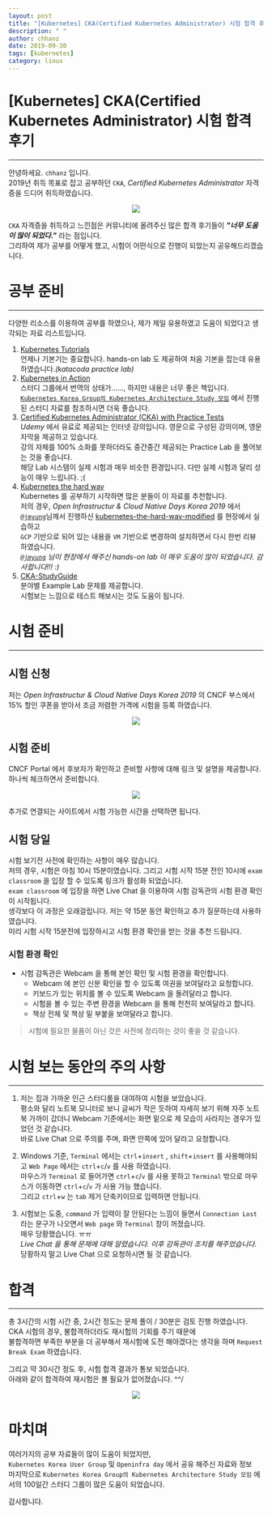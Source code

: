 ```yaml
---
layout: post
title: "[Kubernetes] CKA(Certified Kubernetes Administrator) 시험 합격 후기"
description: " "
author: chhanz
date: 2019-09-30
tags: [kubernetes]
category: linux
---
```


# [Kubernetes] CKA(Certified Kubernetes Administrator) 시험 합격 후기
* * * 
안녕하세요. `chhanz` 입니다.   
2019년 취득 목표로 잡고 공부하던 `CKA`, _Certified Kubernetes Administrator_ 자격증을 드디어 취득하였습니다.   

<center><img src="/assets/images/post/2019-09-30-cka-exam-review/logo_cka.png" style="max-width: 40%; height: auto;"></center>   
    
`CKA` 자격증을 취득하고 느낀점은 커뮤니티에 올려주신 많은 합격 후기들이 ***"너무 도움이 많이 되었다."***  라는 점입니다.   
그리하여 제가 공부를 어떻게 했고, 시험이 어떤식으로 진행이 되었는지 공유해드리겠습니다.   

# 공부 준비
* * *
다양한 리소스를 이용하여 공부를 하였으나, 제가 제일 유용하였고 도움이 되었다고 생각되는 자료 리스트입니다.   
1. [Kubernetes Tutorials](https://kubernetes.io/docs/tutorials/)   
    언제나 기본기는 중요합니다. hands-on lab 도 제공하여 처음 기본을 잡는데 유용하였습니다._(katacoda practice lab)_   
2. [Kubernetes in Action](http://www.yes24.com/Product/Goods/67151222)   
    스터디 그룹에서 번역의 상태가......, 하지만 내용은 너무 좋은 책입니다.   
    [`Kubernetes Korea Group의 Kubernetes Architecture Study 모임`](https://github.com/grepsean/k8skr-study-architecture) 에서 진행된 스터디 자료를 참조하시면 더욱 좋습니다.   
3. [Certified Kubernetes Administrator (CKA) with Practice Tests](https://www.udemy.com/course/certified-kubernetes-administrator-with-practice-tests/)   
     _Udemy_ 에서 유료로 제공되는 인터넷 강의입니다. 영문으로 구성된 강의이며, 영문 자막을 제공하고 있습니다.   
     강의 자체를 100% 소화를 못하더라도 중간중간 제공되는 Practice Lab 을 풀어보는 것을 좋습니다.    
     해당 Lab 시스템이 실제 시험과 매우 비슷한 환경입니다. 다만 실제 시험과 달리 성능이 매우 느립니다. ;(   
4. [Kubernetes the hard way](https://github.com/kelseyhightower/kubernetes-the-hard-way)   
     Kubernetes 를 공부하기 시작하면 많은 분들이 이 자료를 추천합니다.   
     저의 경우, _Open Infrastructur & Cloud Native Days Korea 2019_ 에서 [`@jmyung`](https://github.com/jmyung)님께서 진행하신 [kubernetes-the-hard-way-modified](https://github.com/jmyung/kubernetes-the-hard-way-modified) 를 현장에서 실습하고   
     `GCP` 기반으로 되어 있는 내용을 `VM` 기반으로 변경하여 설치하면서 다시 한번 리뷰 하였습니다.   
     _[`@jmyung`](https://github.com/jmyung) 님이 현장에서 해주신 hands-on lab 이 매우 도움이 많이 되었습니다. 감사합니다!!! :)_   
5. [CKA-StudyGuide](https://github.com/David-VTUK/CKA-StudyGuide)   
     분야별 Example Lab 문제를 제공합니다.   
     시험보는 느낌으로 테스트 해보시는 것도 도움이 됩니다.   
     
# 시험 준비
* * *
## 시험 신청
저는 _Open Infrastructur & Cloud Native Days Korea 2019_ 의 CNCF 부스에서 15% 할인 쿠폰을 받아서 조금 저렴한 가격에 시험을 등록 하였습니다.   
   
<center><img src="/assets/images/post/2019-09-30-cka-exam-review/img1.png" style="max-width: 100%; height: auto;"></center>   
   
## 시험 준비
CNCF Portal 에서 후보자가 확인하고 준비할 사항에 대해 링크 및 설명을 제공합니다.   
하나씩 체크하면서 준비합니다.   
   
<center><img src="/assets/images/post/2019-09-30-cka-exam-review/img2.png" style="max-width: 100%; height: auto;"></center>   
   
추가로 연결되는 사이트에서 시험 가능한 시간을 선택하면 됩니다.   
   
## 시험 당일
시험 보기전 사전에 확인하는 사항이 매우 많습니다.   
저의 경우, 시험은 아침 10시 15분이였습니다. 그리고 시험 시작 15분 전인 10시에 `exam classroom` 을 입장 할 수 있도록 링크가 활성화 되었습니다.   
`exam classroom` 에 입장을 하면 Live Chat 을 이용하여 시험 감독관의 시험 환경 확인이 시작됩니다.   
생각보다 이 과정은 오래걸립니다. 저는 약 15분 동안 확인하고 추가 질문하는데 사용하였습니다.   
미리 시험 시작 15분전에 입장하시고 시험 환경 확인을 받는 것을 추천 드림니다.   

### 시험 환경 확인
- 시험 감독관은 Webcam 을 통해 본인 확인 및 시험 환경을 확인합니다.
    - Webcam 에 본인 신분 확인을 할 수 있도록 여권을 보여달라고 요청합니다. 
    - 키보드가 있는 위치를 볼 수 있도록 Webcam 을 돌려달라고 합니다.   
    - 시험을 볼 수 있는 주변 환경을 Webcam 을 통해 천천히 보여달라고 합니다.   
    - 책상 전체 및 책상 밑 부붙을 보여달라고 합니다.   

> 시험에 필요한 물품이 아닌 것은 사전에 정리하는 것이 좋을 것 같습니다.     

# 시험 보는 동안의 주의 사항
* * * 
1. 저는 집과 가까운 인근 스터디룸을 대여하여 시험을 보았습니다.   
평소와 달리 노트북 모니터로 보니 글씨가 작은 듯하여 자세히 보기 위해 자주 노트북 가까이 갔더니 Webcam 기준에서는 화면 밑으로 제 모습이 사라지는 경우가 있었던 것 같습니다.   
바로 Live Chat 으로 주의를 주며, 화면 안쪽에 있어 달라고 요청합니다.   
   
2. Windows 기준, `Terminal` 에서는 `ctrl`+`insert` , `shift`+`insert` 를 사용해야되고 `Web Page` 에서는 `ctrl`+`c`/`v` 를 사용 하였습니다.   
마우스가 `Terminal` 로 들어가면 `ctrl`+`c`/`v` 를 사용 못하고 `Terminal` 밖으로 마우스가 이동하면 `ctrl`+`c`/`v` 가 사용 가능 했습니다.   
그리고 `ctrl`+`w` 는 `tab` 제거 단축키이므로 입력하면 안됩니다.   
   
3. 시험보는 도중, `command` 가 입력이 잘 안된다는 느낌이 들면서 `Connection Lost` 라는 문구가 나오면서 `Web page` 와 `Terminal` 창이 꺼졌습니다.   
매우 당황했습니다. ㅠㅠ   
_Live Chat 을 통해 문제에 대해 알렸습니다. 이후 감독관이 조치를 해주었습니다._   
당황하지 말고 Live Chat 으로 요청하시면 될 것 같습니다.   

# 합격
* * *
총 3시간의 시험 시간 중, 2시간 정도는 문제 풀이 / 30분은 검토 진행 하였습니다.   
CKA 시험의 경우, 불합격하더라도 재시험의 기회를 주기 때문에   
불합격하면 부족한 부분을 더 공부해서 재시험에 도전 해야겠다는 생각을 하며 `Request Break Exam` 하였습니다.   
   
그리고 약 30시간 정도 후, 시험 합격 결과가 통보 되었습니다.   
아래와 같이 합격하여 재시험은 볼 필요가 없어졌습니다. ^^/   
   
<center><img src="/assets/images/post/2019-09-30-cka-exam-review/cka.png" style="max-width: 100%; height: auto;"></center>   

# 마치며
여러가지의 공부 자료들이 많이 도움이 되었지만,   
`Kubernetes Korea User Group` 및 `Openinfra day` 에서 공유 해주신 자료와 정보  
마지막으로 `Kubernetes Korea Group의 Kubernetes Architecture Study 모임` 에서의 100일간 스터디 그룹이 많은 도움이 되었습니다.   
   
감사합니다.